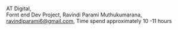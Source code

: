 AT Digital,  
Fornt end Dev Project,
Ravindi Parami Muthukumarana,
ravindiparami6@gmail.com,
Time spend approximately 10 -11 hours
